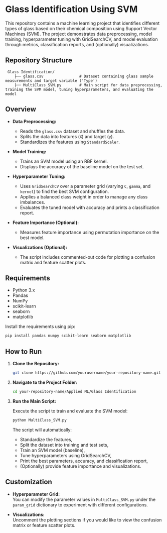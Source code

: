 # Glass Identification Using SVM

This repository contains a machine learning project that identifies different types of glass based on their chemical composition using Support Vector Machines (SVM). 
The project demonstrates data preprocessing, model training, hyperparameter tuning with GridSearchCV, and model evaluation through metrics, classification reports, and (optionally) visualizations.

## Repository Structure

```
 Glass Identification/
    ├── glass.csv                # Dataset containing glass sample measurements and target variable ('Type')
    ├── MultiClass_SVM.py        # Main script for data preprocessing, training the SVM model, tuning hyperparameters, and evaluating the model
```

## Overview

- **Data Preprocessing:**  
  - Reads the `glass.csv` dataset and shuffles the data.
  - Splits the data into features (`X`) and target (`y`).
  - Standardizes the features using `StandardScaler`.

- **Model Training:**  
  - Trains an SVM model using an RBF kernel.
  - Displays the accuracy of the baseline model on the test set.

- **Hyperparameter Tuning:**  
  - Uses `GridSearchCV` over a parameter grid (varying `C`, `gamma`, and `kernel`) to find the best SVM configuration.
  - Applies a balanced class weight in order to manage any class imbalances.
  - Evaluates the tuned model with accuracy and prints a classification report.

- **Feature Importance (Optional):**  
  - Measures feature importance using permutation importance on the best model.
  
- **Visualizations (Optional):**  
  - The script includes commented-out code for plotting a confusion matrix and feature scatter plots.

## Requirements

- Python 3.x
- Pandas
- NumPy
- scikit-learn
- seaborn
- matplotlib

Install the requirements using pip:

```bash
pip install pandas numpy scikit-learn seaborn matplotlib
```

## How to Run

1. **Clone the Repository:**

   ```bash
   git clone https://github.com/yourusername/your-repository-name.git
   ```

2. **Navigate to the Project Folder:**

   ```bash
   cd your-repository-name/Applied ML/Glass Identification
   ```

3. **Run the Main Script:**

   Execute the script to train and evaluate the SVM model:

   ```bash
   python MultiClass_SVM.py
   ```

   The script will automatically:
   - Standardize the features,
   - Split the dataset into training and test sets,
   - Train an SVM model (baseline),
   - Tune hyperparameters using GridSearchCV,
   - Print the best parameters, accuracy, and classification report,
   - (Optionally) provide feature importance and visualizations.

## Customization

- **Hyperparameter Grid:**  
  You can modify the parameter values in `MultiClass_SVM.py` under the `param_grid` dictionary to experiment with different configurations.

- **Visualizations:**  
  Uncomment the plotting sections if you would like to view the confusion matrix or feature scatter plots.
